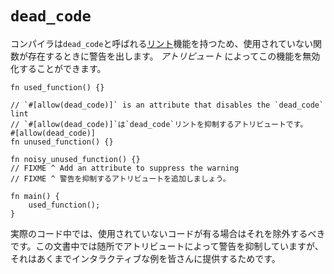 # `dead_code`

<!--
The compiler provides a `dead_code`
[*lint*][lint] that will warn
about unused functions. An *attribute* can be used to disable the lint.
-->
コンパイラは`dead_code`と呼ばれる[リント][lint]機能を持つため、使用されていない関数が存在するときに警告を出します。 *アトリビュート* によってこの機能を無効化することができます。

```rust,editable
fn used_function() {}

// `#[allow(dead_code)]` is an attribute that disables the `dead_code` lint
// `#[allow(dead_code)]`は`dead_code`リントを抑制するアトリビュートです。
#[allow(dead_code)]
fn unused_function() {}

fn noisy_unused_function() {}
// FIXME ^ Add an attribute to suppress the warning
// FIXME ^ 警告を抑制するアトリビュートを追加しましょう。

fn main() {
    used_function();
}
```

<!--
Note that in real programs, you should eliminate dead code. In these examples
we'll allow dead code in some places because of the interactive nature of the
examples.
-->
実際のコード中では、使用されていないコードが有る場合はそれを除外するべきです。この文書中では随所でアトリビュートによって警告を抑制していますが、それはあくまでインタラクティブな例を皆さんに提供するためです。

[lint]: https://en.wikipedia.org/wiki/Lint_%28software%29
